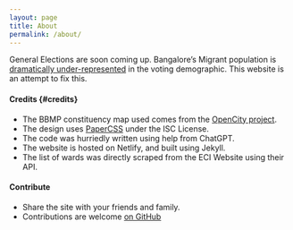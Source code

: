 ```yaml
---
layout: page
title: About
permalink: /about/
---
```


General Elections are soon coming up. Bangalore’s Migrant population is
[dramatically under-represented][missing-voters]
in the voting demographic. This website is an attempt to fix this.

#### Credits {#credits}

- The BBMP constituency map used comes from the [OpenCity project](https://data.opencity.in/dataset/bbmp-wards-delimitation-2023).
- The design uses [PaperCSS](https://www.getpapercss.com/) under the ISC License.
- The code was hurriedly written using help from ChatGPT.
- The website is hosted on Netlify, and built using Jekyll.
- The list of wards was directly scraped from the ECI Website using their API.

#### Contribute

- Share the site with your friends and family.
- Contributions are welcome [on GitHub](https://github.com/blrvote/blr.vote)

[missing-voters]: https://www.thehindu.com/data/data-30-crore-missing-voters-in-india-mostly-young-urban-or-migrants/article66485421.ece